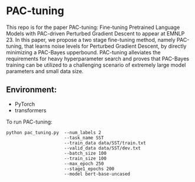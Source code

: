 # PAC-tuning

This repo is for the paper PAC-tuning: Fine-tuning Pretrained Language Models with PAC-driven Perturbed Gradient Descent to appear at EMNLP 23. In this paper, we propose a two stage fine-tuning method, namely PAC-tuning, that learns noise levels for Perturbed Gradient Descent, by directly minimizing a PAC-Bayes upperbound. PAC-tuning alleviates the requirements for heavy hyperparameter search and proves that PAC-Bayes training can be utilized to a challenging scenario of extremely large model parameters and small data size.

## Environment:
* PyTorch  
* transformers

To run PAC-tuning:
```
python pac_tuning.py  --num_labels 2 
                      --task_name SST 
                      --train_data data/SST/train.txt  
                      --valid_data data/SST/dev.txt 
                      --batch_size 100 
                      --train_size 100 
                      --max_epoch 250 
                      --stage1_epochs 200
                      --model bert-base-uncased
```